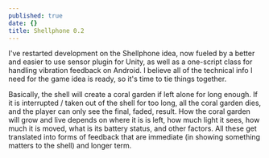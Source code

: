 ```yaml
---
published: true
date: {}
title: Shellphone 0.2
---
```


I've restarted development on the Shellphone idea, now fueled by a better and easier to use sensor plugin for Unity, as well as a one-script class for handling vibration feedback on Android. I believe all of the technical info I need for the game idea is ready, so it's time to tie things together.

Basically, the shell will create a coral garden if left alone for long enough. If it is interrupted / taken out of the shell for too long, all the coral garden dies, and the player can only see the final, faded, result. How the coral garden will grow and live depends on where it is is left, how much light it sees, how much it is moved, what is its battery status, and other factors. All these get translated into forms of feedback that are immediate (in showing something matters to the shell) and longer term.

